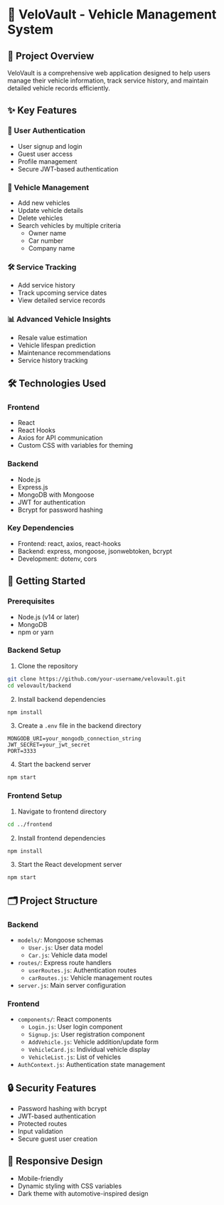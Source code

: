 # 🚗 VeloVault - Vehicle Management System

## 📝 Project Overview

VeloVault is a comprehensive web application designed to help users manage their vehicle information, track service history, 
and maintain detailed vehicle records efficiently.

## ✨ Key Features

### 🔐 User Authentication
- User signup and login
- Guest user access
- Profile management
- Secure JWT-based authentication

### 🚙 Vehicle Management
- Add new vehicles
- Update vehicle details
- Delete vehicles
- Search vehicles by multiple criteria
  - Owner name
  - Car number
  - Company name

### 🛠 Service Tracking
- Add service history
- Track upcoming service dates
- View detailed service records

### 📊 Advanced Vehicle Insights
- Resale value estimation
- Vehicle lifespan prediction
- Maintenance recommendations
- Service history tracking

## 🛠 Technologies Used

### Frontend
- React
- React Hooks
- Axios for API communication
- Custom CSS with variables for theming

### Backend
- Node.js
- Express.js
- MongoDB with Mongoose
- JWT for authentication
- Bcrypt for password hashing

### Key Dependencies
- Frontend: react, axios, react-hooks
- Backend: express, mongoose, jsonwebtoken, bcrypt
- Development: dotenv, cors

## 🚀 Getting Started

### Prerequisites
- Node.js (v14 or later)
- MongoDB
- npm or yarn

### Backend Setup
1. Clone the repository
```bash
git clone https://github.com/your-username/velovault.git
cd velovault/backend
```

2. Install backend dependencies
```bash
npm install
```

3. Create a `.env` file in the backend directory
```
MONGODB_URI=your_mongodb_connection_string
JWT_SECRET=your_jwt_secret
PORT=3333
```

4. Start the backend server
```bash
npm start
```

### Frontend Setup
1. Navigate to frontend directory
```bash
cd ../frontend
```

2. Install frontend dependencies
```bash
npm install
```

3. Start the React development server
```bash
npm start
```

## 🗂 Project Structure

### Backend
- `models/`: Mongoose schemas
  - `User.js`: User data model
  - `Car.js`: Vehicle data model
- `routes/`: Express route handlers
  - `userRoutes.js`: Authentication routes
  - `carRoutes.js`: Vehicle management routes
- `server.js`: Main server configuration

### Frontend
- `components/`: React components
  - `Login.js`: User login component
  - `Signup.js`: User registration component
  - `AddVehicle.js`: Vehicle addition/update form
  - `VehicleCard.js`: Individual vehicle display
  - `VehicleList.js`: List of vehicles
- `AuthContext.js`: Authentication state management

## 🔒 Security Features
- Password hashing with bcrypt
- JWT-based authentication
- Protected routes
- Input validation
- Secure guest user creation

## 📱 Responsive Design
- Mobile-friendly
- Dynamic styling with CSS variables
- Dark theme with automotive-inspired design

